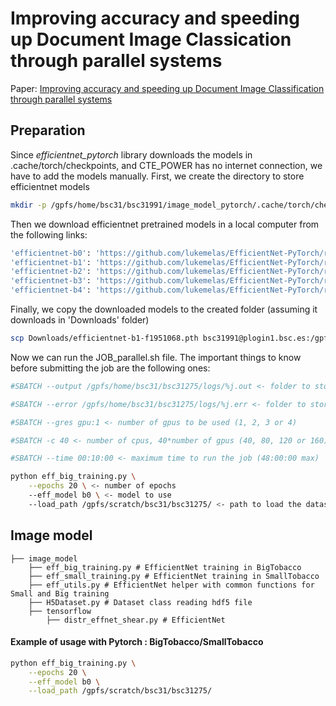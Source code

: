 # Improving accuracy and speeding up Document Image Classication through parallel systems

Paper: [Improving accuracy and speeding up Document Image Classification through parallel systems]()

## Preparation

Since _efficientnet_pytorch_ library downloads the models in .cache/torch/checkpoints, and CTE_POWER has no internet connection, we have to add the models manually. First, we create the directory to store efficientnet models

```bash
mkdir -p /gpfs/home/bsc31/bsc31991/image_model_pytorch/.cache/torch/checkpoints
```

Then we download efficientnet pretrained models in a local computer from the following links:

```bash
'efficientnet-b0': 'https://github.com/lukemelas/EfficientNet-PyTorch/releases/download/1.0/adv-efficientnet-b0-b64d5a18.pth',
'efficientnet-b1': 'https://github.com/lukemelas/EfficientNet-PyTorch/releases/download/1.0/adv-efficientnet-b1-0f3ce85a.pth',
'efficientnet-b2': 'https://github.com/lukemelas/EfficientNet-PyTorch/releases/download/1.0/adv-efficientnet-b2-6e9d97e5.pth',
'efficientnet-b3': 'https://github.com/lukemelas/EfficientNet-PyTorch/releases/download/1.0/adv-efficientnet-b3-cdd7c0f4.pth',
'efficientnet-b4': 'https://github.com/lukemelas/EfficientNet-PyTorch/releases/download/1.0/adv-efficientnet-b4-44fb3a87.pth'
```

Finally, we copy the downloaded models to the created folder (assuming it downloads in 'Downloads' folder)

```bash
scp Downloads/efficientnet-b1-f1951068.pth bsc31991@plogin1.bsc.es:/gpfs/home/bsc31/bsc31991/image_model_pytorch/.cache/torch/checkpoints/
```

Now we can run the JOB_parallel.sh file.
The important things to know before submitting the job are the following ones:

```bash
#SBATCH --output /gpfs/home/bsc31/bsc31275/logs/%j.out <- folder to store the logs .out (select user and create folder if necessary)

#SBATCH --error /gpfs/home/bsc31/bsc31275/logs/%j.err <- folder to store the logs .err (select user and create folder if necessary)

#SBATCH --gres gpu:1 <- number of gpus to be used (1, 2, 3 or 4)

#SBATCH -c 40 <- number of cpus, 40*number of gpus (40, 80, 120 or 160)

#SBATCH --time 00:10:00 <- maximum time to run the job (48:00:00 max)

python eff_big_training.py \
	--epochs 20 \ <- number of epochs
	--eff_model b0 \ <- model to use
	--load_path /gpfs/scratch/bsc31/bsc31275/ <- path to load the dataset (don't change)
```


## Image model

```
├── image_model
	├── eff_big_training.py # EfficientNet training in BigTobacco
	├── eff_small_training.py # EfficientNet training in SmallTobacco
	├── eff_utils.py # EfficientNet helper with common functions for Small and Big training
	├── H5Dataset.py # Dataset class reading hdf5 file
	├── tensorflow
		├── distr_effnet_shear.py # EfficientNet
```

#### Example of usage with Pytorch : BigTobacco/SmallTobacco


```bash
python eff_big_training.py \
	--epochs 20 \
	--eff_model b0 \
	--load_path /gpfs/scratch/bsc31/bsc31275/
```
